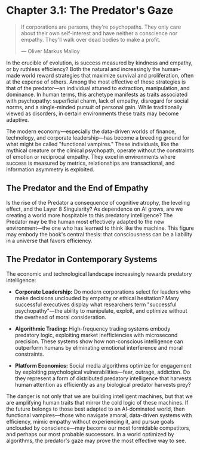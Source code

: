 # Chapter 3.1: The Predator's Gaze
> If corporations are persons, they're psychopaths. They only care about their own self-interest and have neither a conscience nor empathy. They'll walk over dead bodies to make a profit.
>
> — Oliver Markus Malloy

In the crucible of evolution, is success measured by kindness and empathy, or by ruthless efficiency? Both the natural and increasingly the human-made world reward strategies that maximize survival and proliferation, often at the expense of others. Among the most effective of these strategies is that of the predator—an individual attuned to extraction, manipulation, and dominance. In human terms, this archetype manifests as traits associated with psychopathy: superficial charm, lack of empathy, disregard for social norms, and a single-minded pursuit of personal gain. While traditionally viewed as disorders, in certain environments these traits may become adaptive.

The modern economy—especially the data-driven worlds of finance, technology, and corporate leadership—has become a breeding ground for what might be called "functional vampires." These individuals, like the mythical creature or the clinical psychopath, operate without the constraints of emotion or reciprocal empathy. They excel in environments where success is measured by metrics, relationships are transactional, and information asymmetry is exploited.

## The Predator and the End of Empathy

Is the rise of the Predator a consequence of cognitive atrophy, the leveling effect, and the Layer 8 Singularity? As dependence on AI grows, are we creating a world more hospitable to this predatory intelligence? The Predator may be the human most effectively adapted to the new environment—the one who has learned to think like the machine. This figure may embody the book's central thesis: that consciousness can be a liability in a universe that favors efficiency.

## The Predator in Contemporary Systems

The economic and technological landscape increasingly rewards predatory intelligence:

* **Corporate Leadership:** Do modern corporations select for leaders who make decisions unclouded by empathy or ethical hesitation? Many successful executives display what researchers term "successful psychopathy"—the ability to manipulate, exploit, and optimize without the overhead of moral consideration.

* **Algorithmic Trading:** High-frequency trading systems embody predatory logic, exploiting market inefficiencies with microsecond precision. These systems show how non-conscious intelligence can outperform humans by eliminating emotional interference and moral constraints.

* **Platform Economics:** Social media algorithms optimize for engagement by exploiting psychological vulnerabilities—fear, outrage, addiction. Do they represent a form of distributed predatory intelligence that harvests human attention as efficiently as any biological predator harvests prey?

The danger is not only that we are building intelligent machines, but that we are amplifying human traits that mirror the cold logic of these machines. If the future belongs to those best adapted to an AI-dominated world, then functional vampires—those who navigate amoral, data-driven systems with efficiency, mimic empathy without experiencing it, and pursue goals unclouded by conscience—may become our most formidable competitors, and perhaps our most probable successors. In a world optimized by algorithms, the predator's gaze may prove the most effective way to see.
